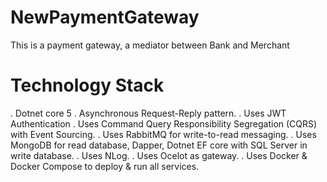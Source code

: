 # NewPaymentGateway
This is a payment gateway, a mediator between Bank and Merchant

# Technology Stack
. Dotnet core 5
. Asynchronous Request-Reply pattern.
. Uses JWT Authentication
. Uses Command Query Responsibility Segregation (CQRS) with Event Sourcing.
. Uses RabbitMQ for write-to-read messaging.
. Uses MongoDB for read database, Dapper, Dotnet EF core with SQL Server in write database.
. Uses NLog.
. Uses Ocelot as gateway.
. Uses Docker & Docker Compose to deploy & run all services. 
